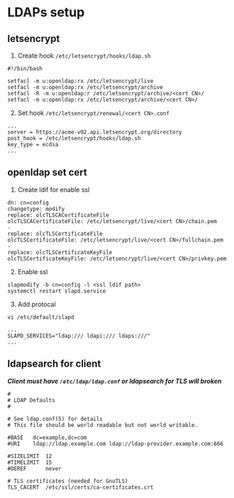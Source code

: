 # LDAPs setup

## letsencrypt
1. Create hook `/etc/letsencrypt/hooks/ldap.sh`
```
#!/bin/bash

setfacl -m u:openldap:rx /etc/letsencrypt/live
setfacl -m u:openldap:rx /etc/letsencrypt/archive
setfacl -R -m u:openldap:r /etc/letsencrypt/archive/<cert CN>/
setfacl -m u:openldap:rx /etc/letsencrypt/archive/<cert CN>/
```
2. Set hook `/etc/letsencrypt/renewal/<cert CN>.conf`
```
...
server = https://acme-v02.api.letsencrypt.org/directory
post_hook = /etc/letsencrypt/hooks/ldap.sh
key_type = ecdsa
...
```

## openldap set cert
1. Create ldif for enable ssl
```
dn: cn=config
changetype: modify
replace: olcTLSCACertificateFile
olcTLSCACertificateFile: /etc/letsencrypt/live/<cert CN>/chain.pem
-
replace: olcTLSCertificateFile
olcTLSCertificateFile: /etc/letsencrypt/live/<cert CN>/fullchain.pem
-
replace: olcTLSCertificateKeyFile
olcTLSCertificateKeyFile: /etc/letsencrypt/live/<cert CN>/privkey.pem
```

2. Enable ssl
```
slapmodify -b cn=config -l <ssl ldif path>
systemctl restart slapd.service
```

3. Add protocal
```
vi /etc/default/slapd
```
```
...
SLAPD_SERVICES="ldap:/// ldapi:/// ldaps:///"
...
```

## ldapsearch for client
***Client must have `/etc/ldap/ldap.conf` or ldapsearch for TLS will broken***
```
#
# LDAP Defaults
#

# See ldap.conf(5) for details
# This file should be world readable but not world writable.

#BASE   dc=example,dc=com
#URI    ldap://ldap.example.com ldap://ldap-provider.example.com:666

#SIZELIMIT  12
#TIMELIMIT  15
#DEREF      never

# TLS certificates (needed for GnuTLS)
TLS_CACERT  /etc/ssl/certs/ca-certificates.crt
```
